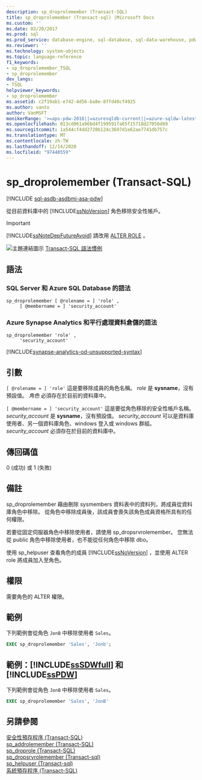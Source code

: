 ```yaml
---
description: sp_droprolemember (Transact-SQL)
title: sp_droprolemember (Transact-sql) |Microsoft Docs
ms.custom: ''
ms.date: 03/20/2017
ms.prod: sql
ms.prod_service: database-engine, sql-database, sql-data-warehouse, pdw
ms.reviewer: ''
ms.technology: system-objects
ms.topic: language-reference
f1_keywords:
- sp_droprolemember_TSQL
- sp_droprolemember
dev_langs:
- TSQL
helpviewer_keywords:
- sp_droprolemember
ms.assetid: c2f19ab1-e742-4d56-ba8e-8ffd40cf4925
ms.author: vanto
author: VanMSFT
monikerRange: '>=aps-pdw-2016||=azuresqldb-current||=azure-sqldw-latest||>=sql-server-2016||>=sql-server-linux-2017||=azuresqldb-mi-current'
ms.openlocfilehash: 013cd061a96bd4f199591fa65f15718d27056d89
ms.sourcegitcommit: 1a544cf4dd2720b124c3697d1e62ae7741db757c
ms.translationtype: MT
ms.contentlocale: zh-TW
ms.lasthandoff: 12/14/2020
ms.locfileid: "97440559"
---
```

# <a name="sp_droprolemember-transact-sql"></a>sp_droprolemember (Transact-SQL)

[!INCLUDE [sql-asdb-asdbmi-asa-pdw](../../includes/applies-to-version/sql-asdb-asdbmi-asa-pdw.md)]

  從目前資料庫中的 [!INCLUDE[ssNoVersion](../../includes/ssnoversion-md.md)] 角色移除安全性帳戶。  
  
> [!IMPORTANT]  
>  [!INCLUDE[ssNoteDepFutureAvoid](../../includes/ssnotedepfutureavoid-md.md)] 請改用 [ALTER ROLE](../../t-sql/statements/alter-role-transact-sql.md) 。  
  
 ![主題連結圖示](../../database-engine/configure-windows/media/topic-link.gif "主題連結圖示") [Transact-SQL 語法慣例](../../t-sql/language-elements/transact-sql-syntax-conventions-transact-sql.md)  
  
## <a name="syntax"></a>語法  

### <a name="syntax-for-both-sql-server-and-azure-sql-database"></a>SQL Server 和 Azure SQL Database 的語法

```syntaxsql  
sp_droprolemember [ @rolename = ] 'role' ,   
     [ @membername = ] 'security_account'  
```  

### <a name="syntax-for-both-azure-synapse-analytics-and-parallel-data-warehouse"></a>Azure Synapse Analytics 和平行處理資料倉儲的語法

```syntaxsql  
sp_droprolemember 'role' ,  
     'security_account'  
```  

[!INCLUDE[synapse-analytics-od-unsupported-syntax](../../includes/synapse-analytics-od-unsupported-syntax.md)]
  
## <a name="arguments"></a>引數  
`[ @rolename = ] 'role'` 這是要移除成員的角色名稱。 *role* 是 **sysname**，沒有預設值。 *角色* 必須存在於目前的資料庫中。  
  
`[ @membername = ] 'security_account'` 這是要從角色移除的安全性帳戶名稱。 *security_account* 是 **sysname**，沒有預設值。 *security_account* 可以是資料庫使用者、另一個資料庫角色、windows 登入或 windows 群組。 *security_account* 必須存在於目前的資料庫中。  
  
## <a name="return-code-values"></a>傳回碼值  
 0 (成功) 或 1 (失敗)  
  
## <a name="remarks"></a>備註  
 sp_droprolemember 藉由刪除 sysmembers 資料表中的資料列，將成員從資料庫角色中移除。 從角色中移除成員後，該成員會喪失該角色成員資格所具有的任何權限。  
  
 若要從固定伺服器角色中移除使用者，請使用 sp_dropsrvrolemember。 您無法從 public 角色中移除使用者，也不能從任何角色中移除 dbo。  
  
 使用 sp_helpuser 查看角色的成員 [!INCLUDE[ssNoVersion](../../includes/ssnoversion-md.md)] ，並使用 ALTER role 將成員加入至角色。  
  
## <a name="permissions"></a>權限  
 需要角色的 ALTER 權限。  
  
## <a name="examples"></a>範例  
 下列範例會從角色 `JonB` 中移除使用者 `Sales`。  
  
```sql
EXEC sp_droprolemember 'Sales', 'Jonb';  
```  
  
## <a name="examples-sssdwfull-and-sspdw"></a>範例：[!INCLUDE[ssSDWfull](../../includes/sssdwfull-md.md)] 和 [!INCLUDE[ssPDW](../../includes/sspdw-md.md)]  
 下列範例會從角色 `JonB` 中移除使用者 `Sales`。  
  
```sql
EXEC sp_droprolemember 'Sales', 'JonB'  
```  
  
## <a name="see-also"></a>另請參閱  
 [安全性預存程序 &#40;Transact-SQL&#41;](../../relational-databases/system-stored-procedures/security-stored-procedures-transact-sql.md)   
 [sp_addrolemember &#40;Transact-SQL&#41;](../../relational-databases/system-stored-procedures/sp-addrolemember-transact-sql.md)   
 [sp_droprole &#40;Transact-SQL&#41;](../../relational-databases/system-stored-procedures/sp-droprole-transact-sql.md)   
 [sp_dropsrvrolemember &#40;Transact-sql&#41;](../../relational-databases/system-stored-procedures/sp-dropsrvrolemember-transact-sql.md)   
 [sp_helpuser &#40;Transact-sql&#41;](../../relational-databases/system-stored-procedures/sp-helpuser-transact-sql.md)   
 [系統預存程序 &#40;Transact-SQL&#41;](../../relational-databases/system-stored-procedures/system-stored-procedures-transact-sql.md)  
  
  

